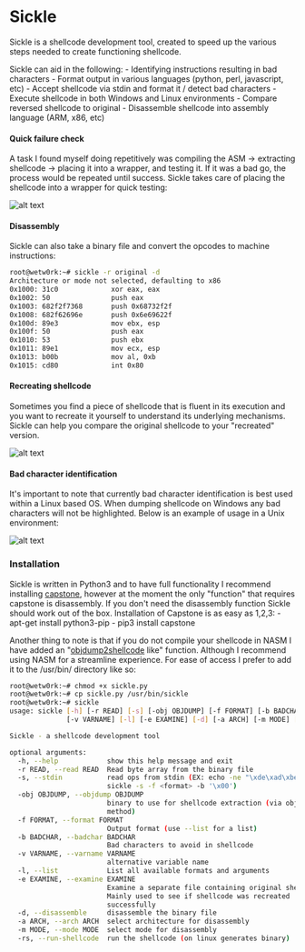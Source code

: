 # Sickle

Sickle is a shellcode development tool, created to speed up the various steps needed to create functioning shellcode. 

Sickle can aid in the following:
    - Identifying instructions resulting in bad characters
    - Format output in various languages (python, perl, javascript, etc)
    - Accept shellcode via stdin and format it / detect bad characters
    - Execute shellcode in both Windows and Linux environments
    - Compare reversed shellcode to original
    - Disassemble shellcode into assembly language (ARM, x86, etc)

#### Quick failure check
A task I found myself doing repetitively was compiling the ASM -> extracting shellcode -> placing it into a wrapper, and testing it. If it was a bad go, the process would be repeated until success. Sickle takes care of placing the shellcode into a wrapper for quick testing:

![alt text](https://raw.githubusercontent.com/wetw0rk/Sickle/master/example-pictures/example.png?style=centerme)


#### Disassembly
Sickle can also take a binary file and convert the opcodes to machine instructions:
```sh
root@wetw0rk:~# sickle -r original -d
Architecture or mode not selected, defaulting to x86
0x1000: 31c0             xor eax, eax
0x1002: 50               push eax
0x1003: 682f2f7368       push 0x68732f2f
0x1008: 682f62696e       push 0x6e69622f
0x100d: 89e3             mov ebx, esp
0x100f: 50               push eax
0x1010: 53               push ebx
0x1011: 89e1             mov ecx, esp
0x1013: b00b             mov al, 0xb
0x1015: cd80             int 0x80
```

#### Recreating shellcode
Sometimes you find a piece of shellcode that is fluent in its execution and you want to recreate it yourself to understand its underlying mechanisms. Sickle can help you compare the original shellcode to your "recreated" version.

![alt text](https://raw.githubusercontent.com/wetw0rk/Sickle/master/example-pictures/example3.png?style=centerme)

#### Bad character identification
It's important to note that currently bad character identification is best used within a Linux based OS. When dumping shellcode on Windows any bad characters will not be highlighted. Below is an example of usage in a Unix environment:

![alt text](https://raw.githubusercontent.com/wetw0rk/Sickle/master/example-pictures/example4.png?style=centerme)

### Installation
Sickle is written in Python3 and to have full functionality I recommend installing [capstone](http://www.capstone-engine.org/), however at the moment the only "function" that requires capstone is disassembly. If you don't need the disassembly function Sickle should work out of the box. Installation of Capstone is as easy as 1,2,3:
    - apt-get install python3-pip
    - pip3 install capstone
    
Another thing to note is that if you do not compile your shellcode in NASM I have added an "[objdump2shellcode](https://github.com/wetw0rk/objdump2shellcode) like" function. Although I recommend using NASM for a streamline experience. For ease of access I prefer to add it to the /usr/bin/ directory like so:

```sh
root@wetw0rk:~# chmod +x sickle.py
root@wetw0rk:~# cp sickle.py /usr/bin/sickle
root@wetw0rk:~# sickle
usage: sickle [-h] [-r READ] [-s] [-obj OBJDUMP] [-f FORMAT] [-b BADCHAR]
              [-v VARNAME] [-l] [-e EXAMINE] [-d] [-a ARCH] [-m MODE] [-rs]

Sickle - a shellcode development tool

optional arguments:
  -h, --help            show this help message and exit
  -r READ, --read READ  Read byte array from the binary file
  -s, --stdin           read ops from stdin (EX: echo -ne "\xde\xad\xbe\xef" |
                        sickle -s -f <format> -b '\x00')
  -obj OBJDUMP, --objdump OBJDUMP
                        binary to use for shellcode extraction (via objdump
                        method)
  -f FORMAT, --format FORMAT
                        Output format (use --list for a list)
  -b BADCHAR, --badchar BADCHAR
                        Bad characters to avoid in shellcode
  -v VARNAME, --varname VARNAME
                        alternative variable name
  -l, --list            List all available formats and arguments
  -e EXAMINE, --examine EXAMINE
                        Examine a separate file containing original shellcode.
                        Mainly used to see if shellcode was recreated
                        successfully
  -d, --disassemble     disassemble the binary file
  -a ARCH, --arch ARCH  select architecture for disassembly
  -m MODE, --mode MODE  select mode for disassembly
  -rs, --run-shellcode  run the shellcode (on linux generates binary)
```

